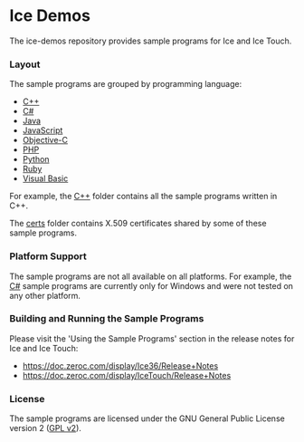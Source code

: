 # Ice Demos

The ice-demos repository provides sample programs for Ice and Ice Touch.

### Layout

The sample programs are grouped by programming language:

* [C++](./cpp)
* [C#](./csharp)
* [Java](./java)
* [JavaScript](./js)
* [Objective-C](./objective-c)
* [PHP](./php)
* [Python](./python)
* [Ruby](./ruby)
* [Visual Basic](./visualBasic)

For example, the [C++](./cpp) folder contains all the sample programs written
in C++.

The [certs](./certs) folder contains X.509 certificates shared by some of these
sample programs.

### Platform Support

The sample programs are not all available on all platforms. For example, the
[C#](./csharp) sample programs are currently only for Windows and were not
tested on any other platform.

### Building and Running the Sample Programs

Please visit the 'Using the Sample Programs' section in the release notes for
Ice and Ice Touch:

* https://doc.zeroc.com/display/Ice36/Release+Notes
* https://doc.zeroc.com/display/IceTouch/Release+Notes

### License

The sample programs are licensed under the GNU General Public License version 2
([GPL v2](./LICENSE)).

